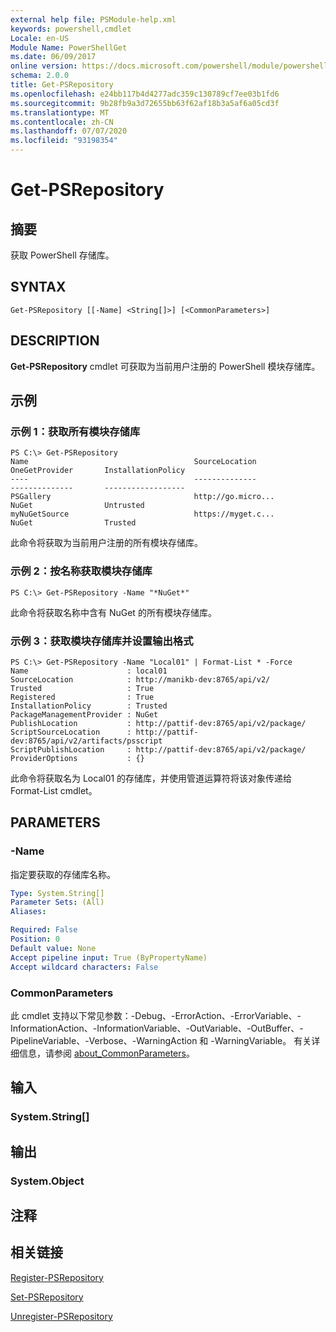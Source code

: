 ```yaml
---
external help file: PSModule-help.xml
keywords: powershell,cmdlet
Locale: en-US
Module Name: PowerShellGet
ms.date: 06/09/2017
online version: https://docs.microsoft.com/powershell/module/powershellget/get-psrepository?view=powershell-7.1&WT.mc_id=ps-gethelp
schema: 2.0.0
title: Get-PSRepository
ms.openlocfilehash: e24bb117b4d4277adc359c130789cf7ee03b1fd6
ms.sourcegitcommit: 9b28fb9a3d72655bb63f62af18b3a5af6a05cd3f
ms.translationtype: MT
ms.contentlocale: zh-CN
ms.lasthandoff: 07/07/2020
ms.locfileid: "93198354"
---
```

# Get-PSRepository

## 摘要
获取 PowerShell 存储库。

## SYNTAX

```
Get-PSRepository [[-Name] <String[]>] [<CommonParameters>]
```

## DESCRIPTION

**Get-PSRepository** cmdlet 可获取为当前用户注册的 PowerShell 模块存储库。

## 示例

### 示例 1：获取所有模块存储库

```
PS C:\> Get-PSRepository
Name                                     SourceLocation                                     OneGetProvider       InstallationPolicy
----                                     --------------                                     --------------       ------------------
PSGallery                                http://go.micro...                                 NuGet                Untrusted
myNuGetSource                            https://myget.c...                                 NuGet                Trusted
```

此命令将获取为当前用户注册的所有模块存储库。

### 示例 2：按名称获取模块存储库

```
PS C:\> Get-PSRepository -Name "*NuGet*"
```

此命令将获取名称中含有 NuGet 的所有模块存储库。

### 示例 3：获取模块存储库并设置输出格式

```
PS C:\> Get-PSRepository -Name "Local01" | Format-List * -Force
Name                      : local01
SourceLocation            : http://manikb-dev:8765/api/v2/
Trusted                   : True
Registered                : True
InstallationPolicy        : Trusted
PackageManagementProvider : NuGet
PublishLocation           : http://pattif-dev:8765/api/v2/package/
ScriptSourceLocation      : http://pattif-dev:8765/api/v2/artifacts/psscript
ScriptPublishLocation     : http://pattif-dev:8765/api/v2/package/
ProviderOptions           : {}
```

此命令将获取名为 Local01 的存储库，并使用管道运算符将该对象传递给 Format-List cmdlet。

## PARAMETERS

### -Name

指定要获取的存储库名称。

```yaml
Type: System.String[]
Parameter Sets: (All)
Aliases:

Required: False
Position: 0
Default value: None
Accept pipeline input: True (ByPropertyName)
Accept wildcard characters: False
```

### CommonParameters

此 cmdlet 支持以下常见参数：-Debug、-ErrorAction、-ErrorVariable、-InformationAction、-InformationVariable、-OutVariable、-OutBuffer、-PipelineVariable、-Verbose、-WarningAction 和 -WarningVariable。 有关详细信息，请参阅 [about_CommonParameters](https://go.microsoft.com/fwlink/?LinkID=113216)。

## 输入

### System.String[]

## 输出

### System.Object

## 注释

## 相关链接

[Register-PSRepository](Register-PSRepository.md)

[Set-PSRepository](Set-PSRepository.md)

[Unregister-PSRepository](Unregister-PSRepository.md)


